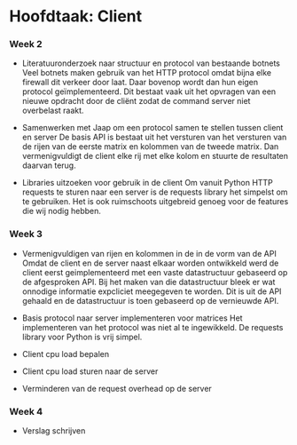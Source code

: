 # Hoofdtaak: Client

### Week 2
- Literatuuronderzoek naar structuur en protocol van bestaande botnets
Veel botnets maken gebruik van het HTTP protocol omdat bijna elke firewall dit
verkeer door laat. Daar bovenop wordt dan hun eigen protocol geïmplementeerd.
Dit bestaat vaak uit het opvragen van een nieuwe opdracht door de cliënt zodat
de command server niet overbelast raakt.

- Samenwerken met Jaap om een protocol samen te stellen tussen client en server
De basis API is bestaat uit het versturen van het versturen van de rijen van de
eerste matrix en kolommen van de tweede matrix. Dan vermenigvuldigt de client
elke rij met elke kolom en stuurte de resultaten daarvan terug.

- Libraries uitzoeken voor gebruik in de client
Om vanuit Python HTTP requests te sturen naar een server is de requests library
het simpelst om te gebruiken. Het is ook ruimschoots uitgebreid genoeg voor de
features die wij nodig hebben.

### Week 3
- Vermenigvuldigen van rijen en kolommen in de in de vorm van de API
Omdat de client en de server naast elkaar worden ontwikkeld werd de client eerst
geimplementeerd met een vaste datastructuur gebaseerd op de afgesproken API.
Bij het maken van die datastructuur bleek er wat onnodige informatie expcliciet
meegegeven te worden. Dit is uit de API gehaald en de datastructuur is toen
gebaseerd op de vernieuwde API.

- Basis protocol naar server implementeren voor matrices
Het implementeren van het protocol was niet al te ingewikkeld. De requests
library voor Python is vrij simpel.

- Client cpu load bepalen
- Client cpu load sturen naar de server

- Verminderen van de request overhead op de server

### Week 4
- Verslag schrijven
